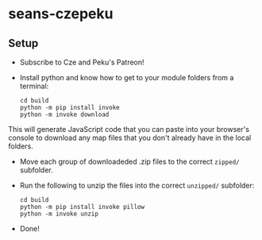 # seans-czepeku

## Setup

- Subscribe to Cze and Peku's Patreon!
- Install python and know how to get to your module folders from a terminal:

      cd build
      python -m pip install invoke
      python -m invoke download

This will generate JavaScript code that you can paste into your browser's console to download any map files that you don't already have in the local folders.

- Move each group of downloadeded .zip files to the correct `zipped/` subfolder.
- Run the following to unzip the files into the correct `unzipped/` subfolder:

      cd build
      python -m pip install invoke pillow
      python -m invoke unzip

- Done!

